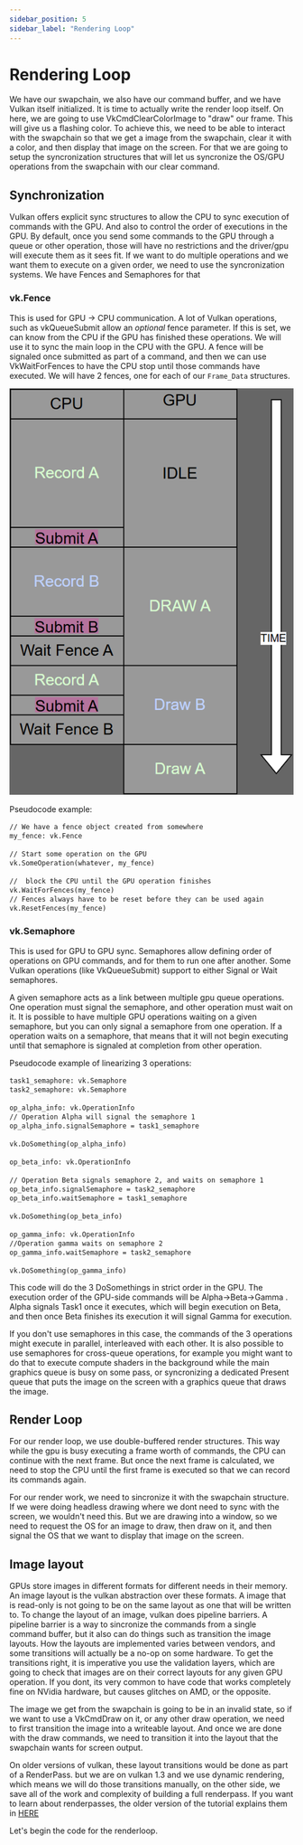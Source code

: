 ```yaml
---
sidebar_position: 5
sidebar_label: "Rendering Loop"
---
```


# Rendering Loop

We have our swapchain, we also have our command buffer, and we have Vulkan itself initialized.
It is time to actually write the render loop itself. On here, we are going to use
VkCmdClearColorImage to "draw" our frame. This will give us a flashing color. To achieve this,
we need to be able to interact with the swapchain so that we get a image from the swapchain,
clear it with a color, and then display that image on the screen. For that we are going to
setup the syncronization structures that will let us syncronize the OS/GPU operations from the
swapchain with our clear command.

## Synchronization

Vulkan offers explicit sync structures to allow the CPU to sync execution of commands with the
GPU. And also to control the order of executions in the GPU. By default, once you send some
commands to the GPU through a queue or other operation, those will have no restrictions and the
driver/gpu will execute them as it sees fit. If we want to do multiple operations and we want
them to execute on a given order, we need to use the syncronization systems. We have Fences and
Semaphores for that

### vk.Fence

This is used for GPU -> CPU communication. A lot of Vulkan operations, such as vkQueueSubmit
allow an *optional* fence parameter. If this is set, we can know from the CPU if the GPU has
finished these operations. We will use it to sync the main loop in the CPU with the GPU. A
fence will be signaled once submitted as part of a command, and then we can use VkWaitForFences
to have the CPU stop until those commands have executed. We will have 2 fences, one for each of
our `Frame_Data` structures.

![GPU flow](./img//gpu_flow.png)

Pseudocode example:

```odin
// We have a fence object created from somewhere
my_fence: vk.Fence

// Start some operation on the GPU
vk.SomeOperation(whatever, my_fence)

//  block the CPU until the GPU operation finishes
vk.WaitForFences(my_fence)
// Fences always have to be reset before they can be used again
vk.ResetFences(my_fence)
```

### vk.Semaphore

This is used for GPU to GPU sync. Semaphores allow defining order of operations on GPU
commands, and for them to run one after another. Some Vulkan operations (like VkQueueSubmit)
support to either Signal or Wait semaphores.

A given semaphore acts as a link between multiple gpu queue operations. One operation must
signal the semaphore, and other operation must wait on it. It is possible to have multiple GPU
operations waiting on a given semaphore, but you can only signal a semaphore from one
operation. If a operation waits on a semaphore, that means that it will not begin executing
until that semaphore is signaled at completion from other operation.

Pseudocode example of linearizing 3 operations:

```odin
task1_semaphore: vk.Semaphore
task2_semaphore: vk.Semaphore

op_alpha_info: vk.OperationInfo
// Operation Alpha will signal the semaphore 1
op_alpha_info.signalSemaphore = task1_semaphore

vk.DoSomething(op_alpha_info)

op_beta_info: vk.OperationInfo

// Operation Beta signals semaphore 2, and waits on semaphore 1
op_beta_info.signalSemaphore = task2_semaphore
op_beta_info.waitSemaphore = task1_semaphore

vk.DoSomething(op_beta_info)

op_gamma_info: vk.OperationInfo
//Operation gamma waits on semaphore 2
op_gamma_info.waitSemaphore = task2_semaphore

vk.DoSomething(op_gamma_info)
```

This code will do the 3 DoSomethings in strict order in the GPU. The execution order of the
GPU-side commands will be Alpha->Beta->Gamma . Alpha signals Task1 once it executes, which will
begin execution on Beta, and then once Beta finishes its execution it will signal Gamma for
execution.

If you don't use semaphores in this case, the commands of the 3 operations might execute in
parallel, interleaved with each other. It is also possible to use semaphores for cross-queue
operations, for example you might want to do that to execute compute shaders in the background
while the main graphics queue is busy on some pass, or syncronizing a dedicated Present queue
that puts the image on the screen with a graphics queue that draws the image.

## Render Loop

For our render loop, we use double-buffered render structures. This way while the gpu is busy
executing a frame worth of commands, the CPU can continue with the next frame. But once the
next frame is calculated, we need to stop the CPU until the first frame is executed so that we
can record its commands again.

For our render work, we need to sincronize it with the swapchain structure. If we were doing
headless drawing where we dont need to sync with the screen, we wouldn't need this. But we are
drawing into a window, so we need to request the OS for an image to draw, then draw on it, and
then signal the OS that we want to display that image on the screen.

## Image layout

GPUs store images in different formats for different needs in their memory. An image layout is
the vulkan abstraction over these formats. A image that is read-only is not going to be on the
same layout as one that will be written to. To change the layout of an image, vulkan does
pipeline barriers. A pipeline barrier is a way to sincronize the commands from a single command
buffer, but it also can do things such as transition the image layouts. How the layouts are
implemented varies between vendors, and some transitions will actually be a no-op on some
hardware. To get the transitions right, it is imperative you use the validation layers, which
are going to check that images are on their correct layouts for any given GPU operation. If you
dont, its very common to have code that works completely fine on NVidia hardware, but causes
glitches on AMD, or the opposite.

The image we get from the swapchain is going to be in an invalid state, so if we want to use a
VkCmdDraw on it, or any other draw operation, we need to first transition the image into a
writeable layout. And once we are done with the draw commands, we need to transition it into
the layout that the swapchain wants for screen output.

On older versions of vulkan, these layout transitions would be done as part of a RenderPass.
but we are on vulkan 1.3 and we use dynamic rendering, which means we will do those transitions
manually, on the other side, we save all of the work and complexity of building a full
renderpass. If you want to learn about renderpasses, the older version of the tutorial explains
them in [HERE](https://vkguide.dev/docs/chapter-1/vulkan_renderpass/)

Let's begin the code for the renderloop.
